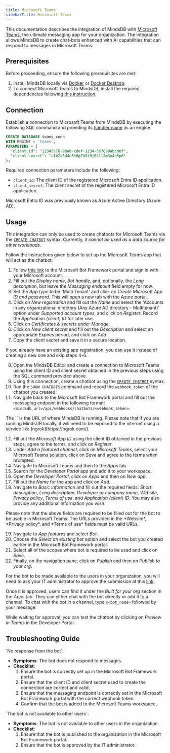 ```yaml
---
title: Microsoft Teams
sidebarTitle: Microsoft Teams
---
```


This documentation describes the integration of MindsDB with [Microsoft Teams](https://www.microsoft.com/en-us/microsoft-teams/group-chat-software), the ultimate messaging app for your organization.
The integration allows MindsDB to create chat-bots enhanced with AI capabilities that can respond to messages in Microsoft Teams.

## Prerequisites

Before proceeding, ensure the following prerequisites are met:

1. Install MindsDB locally via [Docker](/setup/self-hosted/docker) or [Docker Desktop](/setup/self-hosted/docker-desktop).
2. To connect Microsoft Teams to MindsDB, install the required dependencies following [this instruction](/setup/self-hosted/docker#install-dependencies).

## Connection

Establish a connection to Microsoft Teams from MindsDB by executing the following SQL command and providing its [handler name](https://github.com/mindsdb/mindsdb/tree/main/mindsdb/integrations/handlers/ms_teams_handler) as an engine.

```sql
CREATE DATABASE teams_conn
WITH ENGINE = 'teams', 
PARAMETERS = {
  "client_id": "12345678-90ab-cdef-1234-567890abcdef",
  "client_secret": "a1b2c3d4e5f6g7h8i9j0k1l2m3n4o5p6"
};
```

Required connection parameters include the following:

* `client_id`: The client ID of the registered Microsoft Entra ID application.
* `client_secret`: The client secret of the registered Microsoft Entra ID application.

<Note>
Microsoft Entra ID was previously known as Azure Active Directory (Azure AD).
</Note>

## Usage

This integration can only be used to create chatbots for Microsoft Teams via the [`CREATE CHATBOT`](https://docs.mindsdb.com/mindsdb_sql/agents/chatbot) syntax. Currently, *it cannot be used as a data source for other workloads*.

Follow the instructions given below to set up the Microsoft Teams app that will act as the chatbot:

  1. Follow [this link](https://dev.botframework.com/bots/new) to the Microsoft Bot Framework portal and sign in with your Microsoft account.
  2. Fill out the *Display name*, *Bot handle*, and, optionally, the *Long description*, but leave the *Messaging endpoint* field empty for now.
  3. Set the *App type* to be 'Multi Tenant' and click on *Create Microsoft App ID and password*. This will open a new tab with the Azure portal.
  4. Click on *New registration* and fill out the *Name* and select the 'Accounts in any organizational directory (Any Azure AD directory - Multitenant)' option under *Supported account types*, and click on *Register*. Record the *Application (client) ID* for later use.
  5. Click on *Certificates & secrets* under *Manage*.
  6. Click on *New client secret* and fill out the *Description* and select an appropriate *Expires* period, and click on *Add*.
  7. Copy the client secret and save it in a secure location.
  <Tip>
  If you already have an existing app registration, you can use it instead of creating a new one and skip steps 4-6.
  </Tip>

  8. Open the MindsDB Editor and create a connection to Microsoft Teams using the client ID and client secret obtained in the previous steps using the SQL command provided above.
  9. Using this connection, create a chatbot using the [`CREATE CHATBOT`](/https://docs.mindsdb.com/mindsdb_sql/agents/chatbot) syntax.
  10. Run the `SHOW CHATBOTS` command and record the `webhook_token` of the chatbot you created.
  11. Navigate back to the Microsoft Bot Framework portal and fill out the messaging endpoint in the following format: `<mindsdb_url>/api/webhooks/chatbots/<webhook_token>`.
  <Tip>
  The `<mindsdb_url>` is the URL of where MindsDB is running.
  Please note that if you are running MindsDB locally, it will need to be exposed to the internet using a service like [ngrok](https://ngrok.com/).
  </Tip>

  12. Fill out the *Microsoft App ID* using the client ID obtained in the previous steps, agree to the terms, and click on *Register*.
  13. Under *Add a featured channel*, click on *Microsoft Teams*, select your Microsoft Teams solution, click on *Save* and agree to the terms when prompted.
  14. Navigate to Microsoft Teams and then to the *Apps* tab.
  15. Search for the *Developer Portal* app and add it to your workspace.
  16. Open the *Developer Portal*, click on *Apps* and then on *New app*.
  17. Fill out the *Name* for the app and click on *Add*.
  18. Navigate to *Basic information* and fill out the required fields: *Short description*, *Long description*, *Developer or company name*, *Website*, *Privacy policy*, *Terms of use*, and *Application (client) ID*. You may also provide any additional information you wish.
  <Tip>
  Please note that the above fields are required to be filled out for the bot to be usable in Microsoft Teams. The URLs provided in the *Website*, *Privacy policy*, and *Terms of use* fields must be valid URLs.
  </Tip>

  19. Navigate to *App features* and select *Bot*.
  20. Choose the *Select an existing bot* option and select the bot you created earlier in the Microsoft Bot Framework portal.
  21. Select all of the scopes where bot is required to be used and click on *Save*.
  22. Finally, on the navigation pane, click on *Publish* and then on *Publish to your org*.

For the bot to be made available to the users in your organization, you will need to ask your IT administrator to approve the submission at this [link](https://admin.teams.microsoft.com/policies/manage-apps). 

Once it is approved, users can find it under the *Built for your org* section in the *Apps* tab. They can either chat with the bot directly or add it to a channel. To chat with the bot in a channel, type `@<bot_name>` followed by your message.

While waiting for approval, you can test the chatbot by clicking on *Preview in Teams* in the Developer Portal.

## Troubleshooting Guide

<Warning>
`No response from the bot`:

* **Symptoms**: The bot does not respond to messages.
* **Checklist**:
    1. Ensure the bot is correctly set up in the Microsoft Bot Framework portal.
    2. Ensure that the client ID and client secret used to create the connection are correct and valid.
    3. Ensure that the messaging endpoint is correctly set in the Microsoft Bot Framework portal with the correct webhook token.
    4. Confirm that the bot is added to the Microsoft Teams workspace.
</Warning>

<Warning>
`The bot is not available to other users`:

* **Symptoms**: The bot is not available to other users in the organization.
* **Checklist**:
    1. Ensure that the bot is published to the organization in the Microsoft Bot Framework portal.
    2. Ensure that the bot is approved by the IT administrator.

</Warning>